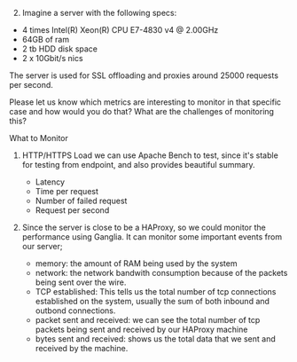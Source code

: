 2. Imagine a server with the following specs:

- 4 times Intel(R) Xeon(R) CPU E7-4830 v4 @ 2.00GHz
- 64GB of ram
- 2 tb HDD disk space
- 2 x 10Gbit/s nics
 
The server is used for SSL offloading and proxies around 25000 requests per second.


Please let us know which metrics are interesting to monitor in that specific case and how would you do that?  What are the challenges of monitoring this?

What to Monitor
1. HTTP/HTTPS Load
   we can use Apache Bench to test, since it's stable for testing from endpoint, and also provides beautiful summary.
   - Latency
   - Time per request
   - Number of failed request
   - Request per second
   
2. Since the server is close to be a HAProxy, so we could monitor the performance using Ganglia. 
   It can monitor some important events from our server;
   - memory: the amount of RAM being used by the system
   - network: the network bandwith consumption because of the packets being sent over the wire.
   - TCP established: This tells us the total number of tcp connections established on the system, usually the sum of both inbound and outbond connections.
   - packet sent and received: we can see the total number of tcp packets being sent and received by our HAProxy machine
   - bytes sent and received: shows us the total data that we sent and received by the machine.
   
